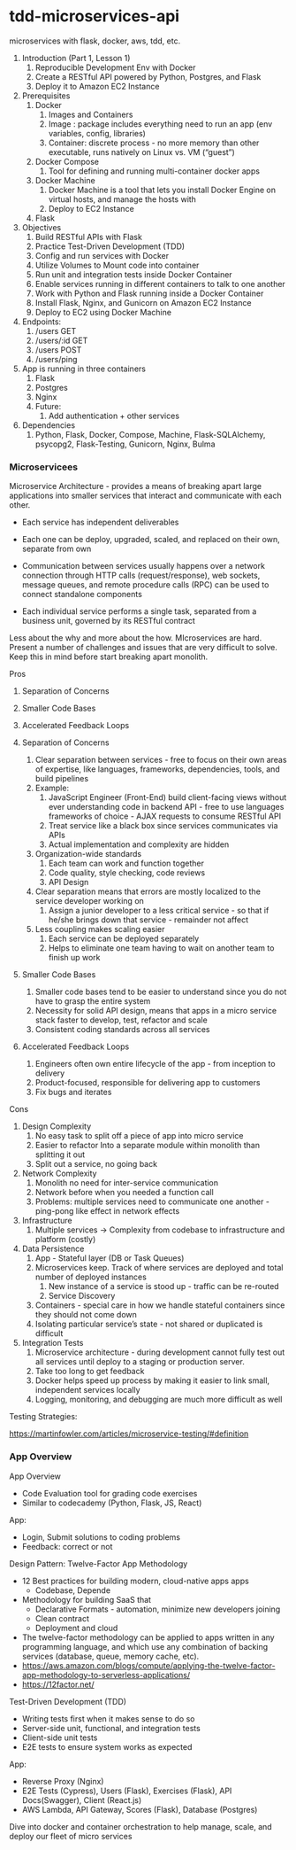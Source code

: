 # tdd-microservices-api
microservices with flask, docker, aws, tdd, etc.

1. Introduction (Part 1, Lesson 1) 
    1. Reproducible Development Env with Docker
    2. Create a RESTful API powered by Python, Postgres, and Flask
    3. Deploy it to Amazon EC2 Instance
2. Prerequisites
    1. Docker 
        1. Images and Containers
        2. Image : package includes everything need to run an app (env variables, config, libraries) 
        3. Container: discrete process - no more memory than other executable, runs natively on Linux vs. VM (“guest”)
    2. Docker Compose
        1. Tool for defining and running multi-container docker apps
    3. Docker Machine
        1. Docker Machine is a tool that lets you install Docker Engine on virtual hosts, and manage the hosts with
        2. Deploy to EC2 Instance
    4. Flask
3. Objectives
    1. Build RESTful APIs with Flask
    2. Practice Test-Driven Development (TDD)
    3. Config and run services with Docker
    4. Utilize Volumes to Mount code into container
    5. Run unit and integration tests inside Docker Container
    6. Enable services running in different containers to talk to one another
    7. Work with Python and Flask running inside a Docker Container
    8. Install Flask, Nginx, and Gunicorn on Amazon EC2 Instance
    9. Deploy to EC2 using Docker Machine
4. Endpoints:
    1. /users GET
    2. /users/:id GET
    3. /users POST
    4. /users/ping
5. App is running in three containers
    1. Flask
    2. Postgres
    3. Nginx 
    4. Future:
        1. Add authentication + other services
6. Dependencies
    1. Python, Flask, Docker, Compose, Machine, Flask-SQLAlchemy, psycopg2, Flask-Testing, Gunicorn, Nginx, Bulma

### Microservicees

Microservice Architecture - provides a means of breaking apart large applications into smaller services that interact and communicate with each other. 
- Each service has independent deliverables 
- Each one can be deploy, upgraded, scaled, and replaced on their own, separate from own
- Communication between services usually happens over a network connection through HTTP calls (request/response), web sockets, message queues, and remote procedure calls (RPC) can be used to connect standalone components

- Each individual service performs a single task, separated from a business unit, governed by its RESTful contract

Less about the why and more about the how. MIcroservices are hard. Present a number of challenges and issues that are very difficult to solve. Keep this in mind before start breaking apart monolith.

Pros 
1. Separation of Concerns
2. Smaller Code Bases
3. Accelerated Feedback Loops

1. Separation of Concerns
    1. Clear separation between services - free to focus on their own areas of expertise, like languages, frameworks, dependencies, tools, and build pipelines
    2. Example:
        1. JavaScript Engineer (Front-End) build client-facing views without ever understanding code in backend API - free to use languages frameworks of choice - AJAX requests to consume RESTful API
        2. Treat service like a black box since services communicates via APIs
        3. Actual implementation and complexity are hidden
    3. Organization-wide standards 
        1. Each team can work and function together
        2. Code quality, style checking, code reviews
        3. API Design
    4. Clear separation means that errors are mostly localized to the service developer working on
        1. Assign a junior developer to a less critical service - so that if he/she brings down that service - remainder not affect
    5. Less coupling makes scaling easier 
        1. Each service can be deployed separately
        2. Helps to eliminate one team having to wait on another team to finish up work
2. Smaller Code Bases
    1. Smaller code bases tend to be easier to understand since you do not have to grasp the entire system
    2. Necessity for solid API design, means that apps in a micro service stack faster to develop, test, refactor and scale
    3. Consistent coding standards across all services
3. Accelerated Feedback Loops
    1. Engineers often own entire lifecycle of the app - from inception to delivery
    2. Product-focused, responsible for delivering app to customers 
    3. Fix bugs and iterates

Cons
1. Design Complexity
    1. No easy task to split off a piece of app into micro service
    2. Easier to refactor Into a separate module within monolith than splitting it out
    3. Split out a service, no going back
2. Network Complexity
    1. Monolith no need for inter-service communication
    2. Network before when you needed a function call
    3. Problems: multiple services need to communicate one another - ping-pong like effect in network effects
3. Infrastructure
    1. Multiple services -> Complexity from codebase to infrastructure and platform (costly) 
4. Data Persistence
    1. App - Stateful layer (DB or Task Queues)
    2. Microservices keep. Track of where services are deployed and total number of deployed instances
        1. New instance of a service is stood up - traffic can be re-routed
        2. Service Discovery
    3. Containers - special care in how we handle stateful containers since they should not come down
    4. Isolating particular service’s state - not shared or duplicated is difficult 
5. Integration Tests
    1. Microservice architecture - during development cannot fully test out all services until deploy to a staging or production server. 
    2. Take too long to get feedback
    3. Docker helps speed up process by making it easier to link small, independent services locally
    4. Logging, monitoring, and debugging are much more difficult as well

Testing Strategies:

https://martinfowler.com/articles/microservice-testing/#definition


### App Overview
App Overview
- Code Evaluation tool for grading code exercises
- Similar to codecademy (Python, Flask, JS, React)

App:
- Login, Submit solutions to coding problems
- Feedback: correct or not

Design Pattern: Twelve-Factor App Methodology 
- 12 Best practices for building modern, cloud-native apps apps
    - Codebase, Depende
- Methodology for building SaaS that
    - Declarative Formats - automation, minimize new developers joining
    - Clean contract
    - Deployment and cloud
- The twelve-factor methodology can be applied to apps written in any programming language, and which use any combination of backing services (database, queue, memory cache, etc).
- https://aws.amazon.com/blogs/compute/applying-the-twelve-factor-app-methodology-to-serverless-applications/
- https://12factor.net/ 

Test-Driven Development (TDD)
- Writing tests first when it makes sense to do so
- Server-side unit, functional, and integration tests
- Client-side unit tests
- E2E tests to ensure system works as expected 

App: 
- Reverse Proxy (Nginx) 
- E2E Tests (Cypress), Users (Flask), Exercises (Flask), API Docs(Swagger), Client (React.js)
- AWS Lambda, API Gateway, Scores (Flask), Database (Postgres) 

Dive into docker and container orchestration to help manage, scale, and deploy our fleet of micro services

